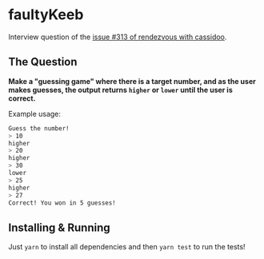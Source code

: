 # faultyKeeb

Interview question of the [issue #313 of rendezvous with cassidoo](https://buttondown.email/cassidoo/archive/the-road-to-success-is-always-under-construction/).

## The Question

**Make a "guessing game" where there is a target number, and as the user makes guesses, the output returns `higher` or `lower` until the user is correct.**

Example usage:

```sh
Guess the number!
> 10
higher
> 20
higher
> 30
lower
> 25
higher
> 27
Correct! You won in 5 guesses!
```

## Installing & Running

Just `yarn` to install all dependencies and then `yarn test` to run the tests!
